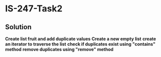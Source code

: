 # IS-247-Task2
## Solution

**Create list fruit and add duplicate values**
**Create a new empty list**
**create an iterator to traverse the list**
**check if duplicates exist using "contains" method**
**remove duplicates using "remove" method**


